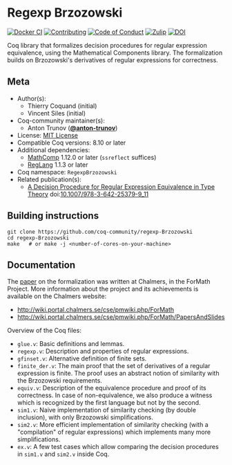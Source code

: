 <!---
This file was generated from `meta.yml`, please do not edit manually.
Follow the instructions on https://github.com/coq-community/templates to regenerate.
--->
# Regexp Brzozowski

[![Docker CI][docker-action-shield]][docker-action-link]
[![Contributing][contributing-shield]][contributing-link]
[![Code of Conduct][conduct-shield]][conduct-link]
[![Zulip][zulip-shield]][zulip-link]
[![DOI][doi-shield]][doi-link]

[docker-action-shield]: https://github.com/coq-community/regexp-Brzozowski/workflows/Docker%20CI/badge.svg?branch=master
[docker-action-link]: https://github.com/coq-community/regexp-Brzozowski/actions?query=workflow:"Docker%20CI"

[contributing-shield]: https://img.shields.io/badge/contributions-welcome-%23f7931e.svg
[contributing-link]: https://github.com/coq-community/manifesto/blob/master/CONTRIBUTING.md

[conduct-shield]: https://img.shields.io/badge/%E2%9D%A4-code%20of%20conduct-%23f15a24.svg
[conduct-link]: https://github.com/coq-community/manifesto/blob/master/CODE_OF_CONDUCT.md

[zulip-shield]: https://img.shields.io/badge/chat-on%20zulip-%23c1272d.svg
[zulip-link]: https://coq.zulipchat.com/#narrow/stream/237663-coq-community-devs.20.26.20users


[doi-shield]: https://zenodo.org/badge/DOI/10.1007/978-3-642-25379-9_11.svg
[doi-link]: https://doi.org/10.1007/978-3-642-25379-9_11

Coq library that formalizes decision procedures for regular
expression equivalence, using the Mathematical Components
library. The formalization builds on Brzozowski's derivatives
of regular expressions for correctness.

## Meta

- Author(s):
  - Thierry Coquand (initial)
  - Vincent Siles (initial)
- Coq-community maintainer(s):
  - Anton Trunov ([**@anton-trunov**](https://github.com/anton-trunov))
- License: [MIT License](LICENSE)
- Compatible Coq versions: 8.10 or later
- Additional dependencies:
  - [MathComp](https://math-comp.github.io) 1.12.0 or later (`ssreflect` suffices)
  - [RegLang](https://github.com/coq-community/reglang) 1.1.3 or later
- Coq namespace: `RegexpBrzozowski`
- Related publication(s):
  - [A Decision Procedure for Regular Expression Equivalence in Type Theory](https://link.springer.com/chapter/10.1007%2F978-3-642-25379-9_11) doi:[10.1007/978-3-642-25379-9_11](https://doi.org/10.1007/978-3-642-25379-9_11)

## Building instructions

``` shell
git clone https://github.com/coq-community/regexp-Brzozowski
cd regexp-Brzozowski
make   # or make -j <number-of-cores-on-your-machine>
```

## Documentation

The [paper](https://link.springer.com/chapter/10.1007%2F978-3-642-25379-9_11) on the
formalization was written at Chalmers, in the ForMath Project. More information about
the project and its achievements is available on the Chalmers website:
- http://wiki.portal.chalmers.se/cse/pmwiki.php/ForMath
- http://wiki.portal.chalmers.se/cse/pmwiki.php/ForMath/PapersAndSlides

Overview of the Coq files:
- `glue.v`: Basic definitions and lemmas.
- `regexp.v`: Description and properties of regular expressions.
- `gfinset.v`: Alternative definition of finite sets.
- `finite_der.v`: The main proof that the set of derivatives of a regular
  expression is finite. The proof uses an abstract notion of similarity
  with the Brzozowski requirements.
- `equiv.v`: Description of the equivalence procedure and proof of its correctness.
  In case of non-equivalence, we also produce a witness which is recognized by the
  first language but not by the second.
- `sim1.v`: Naive implementation of similarity checking (by double inclusion), with
  only Brzozowski simplifications.
- `sim2.v`: More efficient implementation of similarity checking (with a "compilation"
  of regular expressions) which implements many more simplifications.
- `ex.v`: A few test cases which allow comparing the decision procedures in `sim1.v`
  and `sim2.v` inside Coq.
